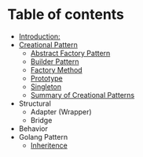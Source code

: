 # Table of contents

* [Introduction:](README.md)
* [Creational Pattern](creational-pattern/README.md)
  * [Abstract Factory Pattern](creational-pattern/abstract-factory-pattern.md)
  * [Builder Pattern](creational-pattern/builder-pattern.md)
  * [Factory Method](creational-pattern/factory-method.md)
  * [Prototype](creational-pattern/undefined.md)
  * [Singleton](creational-pattern/singleton.md)
  * [Summary of Creational Patterns](creational-pattern/summary-of-creational-patterns.md)
* Structural
  * Adapter  \(Wrapper\)
  * Bridge
* Behavior
* Golang Pattern
  * [Inheritence](golang-pattern/inheritence.md)

